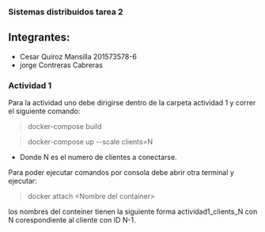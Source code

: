 ### Sistemas distribuidos tarea 2

## Integrantes:

* Cesar Quiroz  Mansilla 201573578-6
* jorge Contreras Cabreras

### Actividad 1

Para la actividad uno debe dirigirse dentro de la carpeta actividad 1 y correr el siguiente comando:

>docker-compose build

>docker-compose up --scale clients=N

+ Donde N es el numero de clientes a conectarse.

Para poder ejecutar comandos por consola debe abrir otra terminal y ejecutar:

> docker attach \<Nombre del container\>

los nombres del conteiner tienen la siguiente forma actividad1_clients_N con N corespondiente al cliente con ID N-1. 
